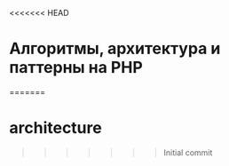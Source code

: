 <<<<<<< HEAD
# Алгоритмы, архитектура и паттерны на PHP
=======
# architecture
>>>>>>> Initial commit
